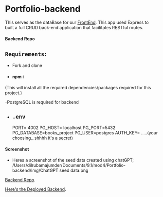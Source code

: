# Portfolio-backend
This serves as the dataBase for our [FrontEnd](https://github.com/dilrubamajumder/portfolio-front).
This app used Express to built a full CRUD back-end application that facilitates RESTful routes.


#### Backend Repo

## `Requirements`:

- Fork and clone

- #### npm i
(This will install all the required dependencies/packages required for this project.)

-PostgreSQL is required for backend

- `.env `
    - 
    PORT= 4002
    PG_HOST= localhost
    PG_PORT=5432
    PG_DATABASE=books_project
    PG_USER=postgres
    AUTH_KEY= .....(your choosing...shhhh it's a secret)

#### Screenshot
- Heres a screenshot of the seed data created using chatGPT;
/Users/dilrubamajumder/Documents/9.1/mod4/Portfolio-backend/Img/ChatGPT seed data.png

[Backend Repo](https://github.com/dilrubamajumder/Portfolio-backend).

[Here's the Deployed Backend](https://book-portfolio.onrender.com).


